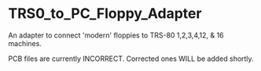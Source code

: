 # TRS0_to_PC_Floppy_Adapter

An adapter to connect 'modern' floppies to TRS-80 1,2,3,4,12, & 16 machines.

PCB files are currently INCORRECT.  Corrected ones WILL be added shortly.
